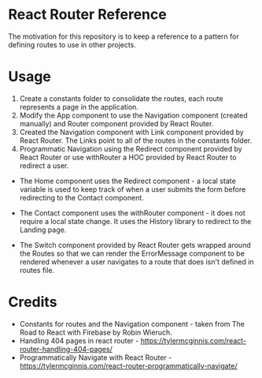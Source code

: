 
# React Router Reference

The motivation for this repository is to keep a reference to a pattern for defining routes to use in other projects.

# Usage 
1. Create a constants folder to consolidate the routes, each route represents a page in the application.
2. Modify the App component to use the Navigation component (created manually) and Router component provided by React Router.
3. Created the Navigation component with Link component provided by React Router. The Links point to all of the routes in the constants folder.
4. Programmatic Navigation using the Redirect component provided by React Router or use withRouter a HOC provided by React Router to redirect a user.

 - The Home component uses the Redirect component - a local state variable is used to keep track of when a user submits the form before redirecting to the Contact component.

 - The Contact component uses the withRouter component - it does not require a local state change. It uses the History library to redirect to the Landing page.

 - The Switch component provided by React Router gets wrapped around the Routes so that we can render the ErrorMessage component to be rendered whenever a user navigates to a route that does isn't defined in routes file.

 # Credits
  - Constants for routes and the Navigation component - taken from The Road to React with Firebase by Robin Wieruch.
  - Handling 404 pages in react router - https://tylermcginnis.com/react-router-handling-404-pages/
  - Programmatically Navigate with React Router - https://tylermcginnis.com/react-router-programmatically-navigate/
